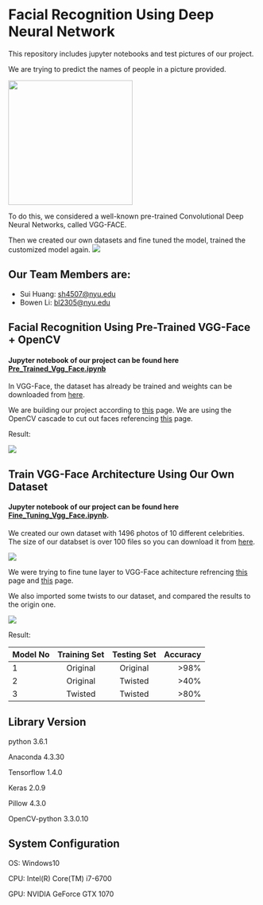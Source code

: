 # Facial Recognition Using Deep Neural Network

This repository includes jupyter notebooks and test pictures of our project.

We are trying to predict the names of people in a picture provided.  

<img src="https://github.com/skylarhuang/ML_project/blob/master/mg.jpg?raw=true" width="250">

To do this, we considered a well-known pre-trained Convolutional Deep Neural Networks, called VGG-FACE.

Then we created our own datasets and fine tuned the model, trained the customized model again.
<img src="https://github.com/skylarhuang/ML_project/blob/master/name.PNG?raw=true" >

## Our Team Members are:
* Sui Huang: sh4507@nyu.edu
* Bowen Li: bl2305@nyu.edu

## Facial Recognition Using Pre-Trained VGG-Face + OpenCV
#### Jupyter notebook of our project can be found here [Pre_Trained_Vgg_Face.ipynb](https://github.com/skylarhuang/ML_project/blob/master/pre_trained_vgg_face.ipynb)

In VGG-Face, the dataset has already be trained and weights can be downloaded from [here](http:http://www.robots.ox.ac.uk/~vgg/software/vgg_face/src/vgg_face_matconvnet.tar.gz).

We are building our project according to [this](https://aboveintelligent.com/face-recognition-with-keras-and-opencv-2baf2a83b799) page.
We are using the OpenCV cascade to cut out faces referencing [this](https://realpython.com/blog/python/face-recognition-with-python/)  page.

Result:

<img src="https://github.com/skylarhuang/ML_project/blob/master/mgresult.PNG?raw=true">

## Train VGG-Face Architecture Using Our Own Dataset
#### Jupyter notebook of our project can be found here [Fine_Tuning_Vgg_Face.ipynb](https://github.com/skylarhuang/ML_project/blob/master/Fine_Tuning_Vgg_Face.ipynb).

We created our own dataset with 1496 photos of 10 different celebrities. 
The size of our databset is over 100 files so you can download it from [here](https://drive.google.com/a/nyu.edu/file/d/1hgcajyL_qAPl61nkU1NVft-JNaw6L9Lo/view?usp=sharing).

<img src="https://github.com/skylarhuang/ML_project/blob/master/Dataset.PNG?raw=true">

We were trying to fine tune layer to VGG-Face achitecture refrencing [this](https://blog.keras.io/building-powerful-image-classification-models-using-very-little-data.html) page and [this](https://github.com/rcmalli/keras-vggface) page.

We also imported some twists to our dataset, and compared the results to the origin one.

<img src="https://github.com/skylarhuang/ML_project/blob/master/Dataset_twist.PNG?raw=true">

Result:

| Model No   | Training Set   | Testing Set  |  Accuracy |
| :---       |     :---:      |   :---:      |  ---:     |
| 1          | Original       | Original     |  >98%     |
| 2          | Original       | Twisted      |  >40%     |
| 3          | Twisted        | Twisted      |  >80%     |


## Library Version
python 3.6.1

Anaconda 4.3.30

Tensorflow 1.4.0

Keras 2.0.9

Pillow 4.3.0

OpenCV-python 3.3.0.10

## System Configuration
OS: Windows10

CPU: Intel(R) Core(TM) i7-6700 

GPU: NVIDIA GeForce GTX 1070 
